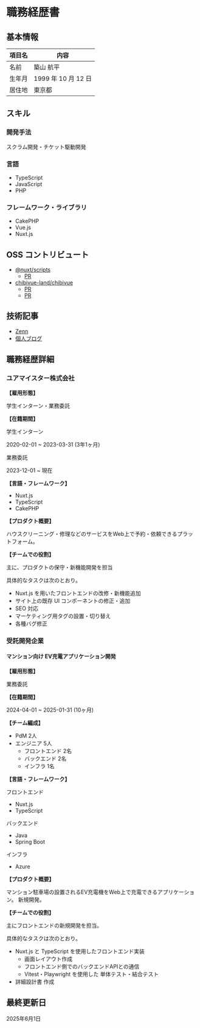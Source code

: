# 職務経歴書

## 基本情報

| 項目名 | 内容 |
| -------- | -------- |
| 名前 | 築山 航平 |
| 生年月 | 1999 年 10 月 12 日 |
| 居住地 | 東京都   |

## スキル

### 開発手法

スクラム開発・チケット駆動開発

### 言語

- TypeScript
- JavaScript
- PHP

### フレームワーク・ライブラリ

- CakePHP
- Vue.js
- Nuxt.js

## OSS コントリビュート

- [@nuxt/scripts](https://github.com/nuxt/scripts)
    - [PR](https://github.com/nuxt/scripts/pull/429)
- [chibivue-land/chibivue](https://github.com/chibivue-land/chibivue)
    - [PR](https://github.com/chibivue-land/chibivue/pull/266)
    - [PR](https://github.com/chibivue-land/chibivue/pull/510)

## 技術記事

- [Zenn](https://zenn.dev/tsukiyama3)
- [個人ブログ](https://tsukiyama.blog/)

## 職務経歴詳細

### ユアマイスター株式会社

**【雇用形態】**

学生インターン・業務委託

**【在籍期間】**

学生インターン

2020-02-01 ~ 2023-03-31 (3年1ヶ月)

業務委託

2023-12-01 ~ 現在

**【言語・フレームワーク】**

- Nuxt.js
- TypeScript
- CakePHP

**【プロダクト概要】**

ハウスクリーニング・修理などのサービスをWeb上で予約・依頼できるプラットフォーム。

**【チームでの役割】**

主に、プロダクトの保守・新機能開発を担当

具体的なタスクは次のとおり。

- Nuxt.js を用いたフロントエンドの改修・新機能追加
- サイト上の既存 UI コンポーネントの修正・追加
- SEO 対応
- マーケティング用タグの設置・切り替え
- 各種バグ修正

### 受託開発企業

#### マンション向け EV充電アプリケーション開発

**【雇用形態】**

業務委託

**【在籍期間】**

2024-04-01 ~ 2025-01-31 (10ヶ月)

**【チーム編成】**

- PdM 2人
- エンジニア 5人
    - フロントエンド 2名
    - バックエンド 2名
    - インフラ 1名

**【言語・フレームワーク】**

フロントエンド

- Nuxt.js
- TypeScript

バックエンド

- Java
- Spring Boot

インフラ

- Azure

**【プロダクト概要】**

マンション駐車場の設置されるEV充電機をWeb上で充電できるアプリケーション。
新規開発。

**【チームでの役割】**

主にフロントエンドの新規開発を担当。

具体的なタスクは次のとおり。

- Nuxt.js と TypeScript を使用したフロントエンド実装
    - 画面レイアウト作成
    - フロントエンド側でのバックエンドAPIとの通信
    - Vitest・Playwright を使用した 単体テスト・結合テスト
- 詳細設計書 作成

## 最終更新日

2025年6月1日
